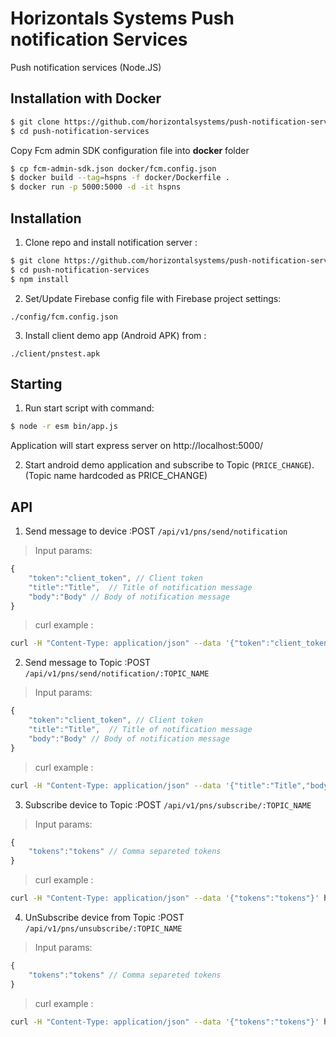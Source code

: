 # Horizontals Systems Push notification Services

Push notification services (Node.JS)

## Installation with Docker

```bash
$ git clone https://github.com/horizontalsystems/push-notification-services
$ cd push-notification-services
```

Copy Fcm admin SDK configuration file into **docker** folder

```bash
$ cp fcm-admin-sdk.json docker/fcm.config.json  
$ docker build --tag=hspns -f docker/Dockerfile .
$ docker run -p 5000:5000 -d -it hspns
```

## Installation

1. Clone repo and install notification server :

```bash
$ git clone https://github.com/horizontalsystems/push-notification-services
$ cd push-notification-services
$ npm install
```

2. Set/Update Firebase config file with Firebase project settings:

```
./config/fcm.config.json
```

3. Install client demo app (Android APK) from :

```
./client/pnstest.apk
```

## Starting

1. Run start script with command:

```bash
$ node -r esm bin/app.js
```

Application will start express server on  http://localhost:5000/

2. Start android demo application and subscribe to Topic (`PRICE_CHANGE`). (Topic  name hardcoded as PRICE_CHANGE)


## API 

1. Send message to device :POST  ``/api/v1/pns/send/notification``

>Input params:

```js
{
    "token":"client_token", // Client token
    "title":"Title",  // Title of notification message
    "body":"Body" // Body of notification message
} 
```

 > curl example :
```bash
curl -H "Content-Type: application/json" --data '{"token":"client_token","title":"Title","body":"Body"}' http://localhost:5000/api/v1/pns/send/notification
```

2. Send message to Topic :POST  ``/api/v1/pns/send/notification/:TOPIC_NAME``

> Input params:

```js
{
    "token":"client_token", // Client token
    "title":"Title",  // Title of notification message
    "body":"Body" // Body of notification message
} 
```

>curl example :
```bash
curl -H "Content-Type: application/json" --data '{"title":"Title","body":"Body"}' http://localhost:5000/api/v1/pns/send/notification/PRICE_CHANGE
```

3. Subscribe device to Topic :POST  ``/api/v1/pns/subscribe/:TOPIC_NAME``

> Input params:

```js
{ 
    "tokens":"tokens" // Comma separeted tokens
} 
```

>curl example :
```bash
curl -H "Content-Type: application/json" --data '{"tokens":"tokens"}' http://localhost:5000/api/v1/pns/subscribe/PRICE_CHANGE
```

4. UnSubscribe device from Topic :POST  ``/api/v1/pns/unsubscribe/:TOPIC_NAME``

> Input params:

```js
{
    "tokens":"tokens" // Comma separeted tokens
} 
```

>curl example :
```bash
curl -H "Content-Type: application/json" --data '{"tokens":"tokens"}' http://localhost:5000/api/v1/pns/unsubscribe/PRICE_CHANGE
```
